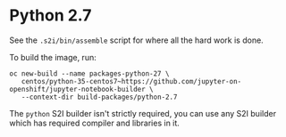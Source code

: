 Python 2.7
==========

See the ``.s2i/bin/assemble`` script for where all the hard work is done.

To build the image, run:

```
oc new-build --name packages-python-27 \
   centos/python-35-centos7~https://github.com/jupyter-on-openshift/jupyter-notebook-builder \
   --context-dir build-packages/python-2.7
```

The ``python`` S2I builder isn't strictly required, you can use any S2I
builder which has required compiler and libraries in it.
